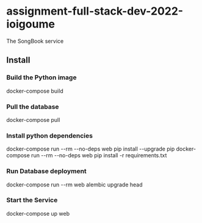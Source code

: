 # assignment-full-stack-dev-2022-ioigoume
The SongBook service

## Install

### Build the Python image
docker-compose build

### Pull the database
docker-compose pull

### Install python dependencies
docker-compose run --rm --no-deps web pip install --upgrade pip
docker-compose run --rm --no-deps web pip install -r requirements.txt

### Run Database deployment
[//]: # (docker-compose run --rm web alembic revision --autogenerate -m 'Initial Migration')
docker-compose run --rm web alembic upgrade head

### Start the Service
docker-compose up web